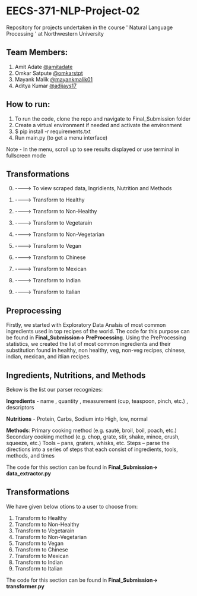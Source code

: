# EECS-371-NLP-Project-02
Repository for projects undertaken in the course ' Natural Language Processing ' at Northwestern University

## Team Members:

1. Amit Adate [@amitadate](https://github.com/amitadate)
2. Omkar Satpute [@omkarstpt](https://github.com/omkarstpt)
3. Mayank Malik [@mayankmalik01](https://github.com/mayankmalik01)
4. Aditya Kumar [@adijays17](https://github.com/adijays17)

## How to run:
1. To run the code, clone the repo and navigate to Final_Submission folder
2. Create a virtual environment if needed and activate the environment
3. $ pip install -r  requirements.txt
4. Run main.py (to get a menu interface)

Note - In the menu, scroll up to see results displayed or use terminal in fullscreen mode

## Transformations

0) ----> To view scraped data, Ingridients, Nutrition and Methods

1) ----> Transform to Healthy

2) ----> Transform to Non-Healthy

3) ----> Transform to Vegetarain

4) ----> Transform to Non-Vegetarian

5) ----> Transform to Vegan

6) ----> Transform to Chinese

7) ----> Transform to Mexican

8) ----> Transform to Indian

9) ----> Transform to Italian

## Preprocessing

Firstly, we started with Exploratory Data Analsis of most common ingredients used in top recipes of the world. The code for this purpose can be found in **Final_Submission-> PreProcessing**. Using the PreProcessing statistics, we created the list of most common ingredients  and their substitution found in healthy, non healthy, veg, non-veg recipes, chinese, indian, mexican, and itlian recipes.

## Ingredients, Nutritions, and Methods

Bekow is the list our parser recognizes:

  **Ingredients** - name , quantity , measurement (cup, teaspoon, pinch, etc.) , descriptors
  
  **Nutritions** - Protein, Carbs, Sodium into High, low, normal
  
  **Methods**:
  Primary cooking method (e.g. sauté, broil, boil, poach, etc.)
  Secondary cooking method (e.g. chop, grate, stir, shake, mince, crush, squeeze, etc.)
  Tools – pans, graters, whisks, etc.
  Steps – parse the directions into a series of steps that each consist of ingredients, tools, methods, and times
  
  The code for this section can be found in **Final_Submission-> data_extractor.py**

 ## Transformations
 
 We have given below otions to a user to choose from:
 
 1) Transform to Healthy
 2) Transform to Non-Healthy
 3) Transform to Vegetarain
 4) Transform to Non-Vegetarian
 5) Transform to Vegan
 6) Transform to Chinese
 7) Transform to Mexican
 8) Transform to Indian
 9) Transform to Italian

The code for this section can be found in **Final_Submission-> transformer.py**

